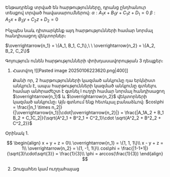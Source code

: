 
Ենթադրենք տրված են հարթությունները, դրանց ընդհանուր տեսքով տրված հավասարումներով։
$\alpha: A_1x + B_1y + C_1z + D_1 = 0$
$\beta: A_2x + B_2y + C_2z + D_2 = 0$ 

Ինչպես նաև դիտարկենք այդ հարթությունների համար նորմալ հանդիսացող վեկտորներ։

$\overrightarrow{n_1} = \{A_1, B_1, C_1\},\ \  \overrightarrow{n_2} = \{A_2, B_2, C_2\}$

Գոյություն ունեն հարթությունների փոխդասավորության 3 դեպքեր։

1. Հատվող
   ![[Pasted image 20250106223620.png|400]]
   
   Քանի որ, 2 հարթությունների կազմած անկյունը դա երկնիստ անկյուն է, ապա հարթությունների կազմած անկյունը գտնելու համար անհրաժեշտ է գտնել l ուղղի համար նորմալ հանդիսացող $\overrightarrow{n_1}$ և $\overrightarrow{n_2}$ վեկտորների կազմած անկյունը։ Այն գտնում ենք հետևյալ բանաձևով։
   $cos\phi = \frac{|n_1 \times n_2|}{|\overrightarrow{n_1}|\cdot|\overrightarrow{n_2}|} = \frac{|A_1A_2 + B_1 B_2 + C_1C_2|}{\sqrt{A^2_1 + B^2_1 + C^2_1}\cdot \sqrt{A^2_2 + B^2_2 + C^2_2}}$ 

Օրինակ 1․

$$
\begin{align}
x + y + z = 0\\
\overrightarrow{n_1} = \{1, 1, 1\}\\
x - y + z = 1\\
\overrightarrow{n_2} = \{1, -1, 1\}\\
cos\phi = \frac{|1-1+1|}{\sqrt{3}\cdot\sqrt{3}} = \frac{1}{3}\\
\phi = arccos(\frac{1}{3})
\end{align}
$$

2. Զուգահեռ կամ ուղղահայաց
   
   